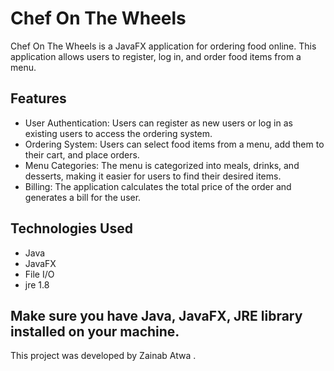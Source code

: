 # Chef On The Wheels
Chef On The Wheels is a JavaFX application for ordering food online. This application allows users to register, log in, and order food items from a menu.

## Features
* User Authentication: Users can register as new users or log in as existing users to access the ordering system.
* Ordering System: Users can select food items from a menu, add them to their cart, and place orders.
* Menu Categories: The menu is categorized into meals, drinks, and desserts, making it easier for users to find their desired items.
* Billing: The application calculates the total price of the order and generates a bill for the user.

## Technologies Used
* Java
* JavaFX
* File I/O
* jre 1.8

## Make sure you have Java, JavaFX, JRE library installed on your machine.

This project was developed by Zainab Atwa .





